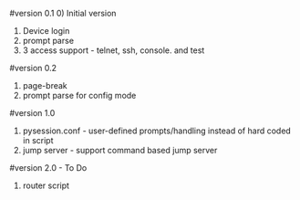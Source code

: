 #version 0.1
0) Initial version
1) Device login
2) prompt parse
3) 3 access support - telnet, ssh, console. and test

#version 0.2
1) page-break
2) prompt parse for config mode

#version 1.0 
1) pysession.conf - user-defined prompts/handling instead of hard coded in script 
2) jump server - support command based jump server

#version 2.0 - To Do
1) router script
